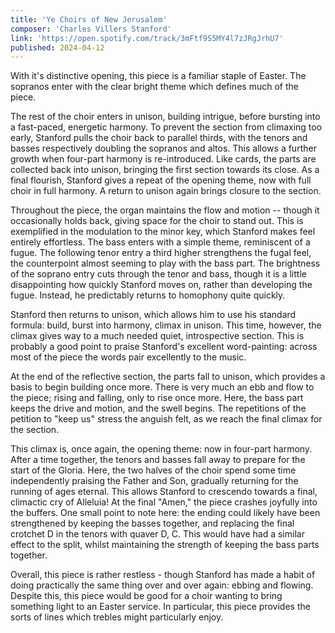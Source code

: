 ```yaml
---
title: 'Ye Choirs of New Jerusalem'
composer: 'Charles Villers Stanford'
link: 'https://open.spotify.com/track/3mFtf9S5MY4l7zJRgJrhU7'
published: 2024-04-12
---
```


With it's distinctive opening, this piece is a familiar staple of Easter.
The sopranos enter with the clear bright theme which defines much of the piece.

The rest of the choir enters in unison, building intrigue, before bursting into a fast-paced, energetic harmony.
To prevent the section from climaxing too early, Stanford pulls the choir back to parallel thirds, with the tenors and basses respectively doubling the sopranos and altos.
This allows a further growth when four-part harmony is re-introduced.
Like cards, the parts are collected back into unison, bringing the first section towards its close.
As a final flourish, Stanford gives a repeat of the opening theme, now with full choir in full harmony.
A return to unison again brings closure to the section.

Throughout the piece, the organ maintains the flow and motion -- though it occasionally holds back, giving space for the choir to stand out.
This is exemplified in the modulation to the minor key, which Stanford makes feel entirely effortless.
The bass enters with a simple theme, reminiscent of a fugue.
The following tenor entry a third higher strengthens the fugal feel, the counterpoint almost seeming to play with the bass part.
The brightness of the soprano entry cuts through the tenor and bass, though it is a little disappointing how quickly Stanford moves on, rather than developing the fugue.
Instead, he predictably returns to homophony quite quickly.

Stanford then returns to unison, which allows him to use his standard formula: build, burst into harmony, climax in unison.
This time, however, the climax gives way to a much needed quiet, introspective section.
This is probably a good point to praise Stanford's excellent word-painting: across most of the piece the words pair excellently to the music.

At the end of the reflective section, the parts fall to unison, which provides a basis to begin building once more.
There is very much an ebb and flow to the piece; rising and falling, only to rise once more.
Here, the bass part keeps the drive and motion, and the swell begins.
The repetitions of the petition to "keep us" stress the anguish felt, as we reach the final climax for the section.

This climax is, once again, the opening theme: now in four-part harmony.
After a time together, the tenors and basses fall away to prepare for the start of the Gloria.
Here, the two halves of the choir spend some time independently praising the Father and Son, gradually returning for the running of ages eternal.
This allows Stanford to crescendo towards a final, climactic cry of Alleluia!
At the final "Amen," the piece crashes joyfully into the buffers.
One small point to note here: the ending could likely have been strengthened by keeping the basses together, and replacing the final crotchet D in the tenors with quaver D, C.
This would have had a similar effect to the split, whilst maintaining the strength of keeping the bass parts together.

Overall, this piece is rather restless - though Stanford has made a habit of doing practically the same thing over and over again: ebbing and flowing.
Despite this, this piece would be good for a choir wanting to bring something light to an Easter service.
In particular, this piece provides the sorts of lines which trebles might particularly enjoy.
